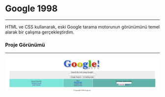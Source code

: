 # Google 1998
---
HTML ve CSS kullanarak, eski Google tarama motorunun görünümünü temel alarak bir çalışma gerçekleştirdim.

### Proje Görünümü
---
![github](figures/old_google.PNG)